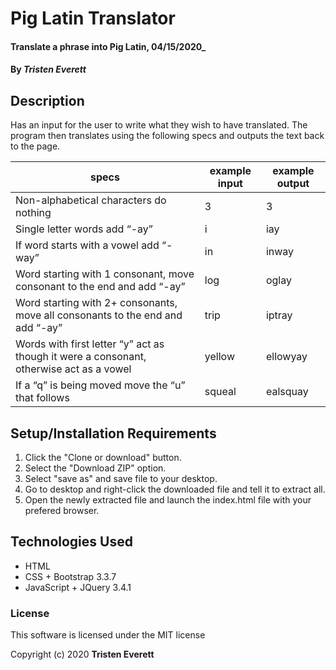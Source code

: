 # Pig Latin Translator

#### Translate a phrase into Pig Latin, 04/15/2020_

#### By _**Tristen Everett**_

## Description

Has an input for the user to write what they wish to have translated. The program then translates using the following specs and outputs the text back to the page.

|specs|example input|example output|
|-|-|-|
|Non-alphabetical characters do nothing|3|3|
|Single letter words add “-ay”|i|iay|
|If word starts with a vowel add “-way”|in|inway|
|Word starting with 1 consonant, move consonant to the end and add “-ay”|log|oglay|
|Word starting with 2+ consonants, move all consonants to the end and add “-ay”|trip|iptray|
|Words with first letter “y” act as though it were a consonant, otherwise act as a vowel|yellow|ellowyay|
|If a “q” is being moved move the “u” that follows|squeal|ealsquay|

## Setup/Installation Requirements

1. Click the "Clone or download" button.
2. Select the "Download ZIP" option.
3. Select "save as" and save file to your desktop.
4. Go to desktop and right-click the downloaded file and tell it to extract all.
5. Open the newly extracted file and launch the index.html file with your prefered browser.

## Technologies Used

* HTML
* CSS + Bootstrap 3.3.7
* JavaScript + JQuery 3.4.1

### License

This software is licensed under the MIT license

Copyright (c) 2020 **Tristen Everett**
